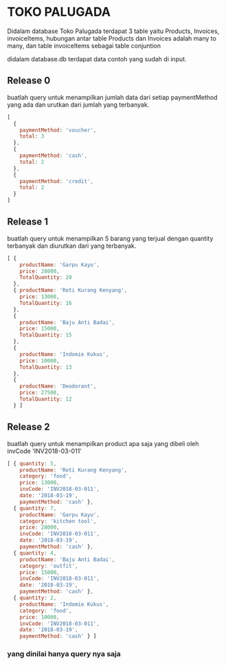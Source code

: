 # TOKO PALUGADA

Didalam database Toko Palugada terdapat 3 table yaitu Products, Invoices, invoiceItems, hubungan antar table Products dan Invoices adalah many to many, dan table invoiceItems sebagai table conjuntion

didalam database.db terdapat data contoh yang sudah di input.

## Release 0
buatlah query untuk menampilkan jumlah data dari setiap paymentMethod yang ada dan urutkan dari jumlah yang terbanyak.

```javascript
[
  {
    paymentMethod: 'voucher',
    total: 3
  },
  {
    paymentMethod: 'cash',
    total: 2
  },
  {
    paymentMethod: 'credit',
    total: 2
  }
]
```

## Release 1
buatlah query untuk menampilkan 5 barang yang terjual dengan quantity terbanyak dan diurutkan dari yang terbanyak.

```javascript
[ {
    productName: 'Garpu Kayu',
    price: 28000,
    TotalQuantity: 20
  },
  { productName: 'Roti Kurang Kenyang',
    price: 13000,
    TotalQuantity: 16
  },
  {
    productName: 'Baju Anti Badai',
    price: 15000,
    TotalQuantity: 15
  },
  {
    productName: 'Indomie Kukus',
    price: 10000,
    TotalQuantity: 13
  },
  {
    productName: 'Deodorant',
    price: 27500,
    TotalQuantity: 12
  } ]
```

## Release 2
buatlah query untuk menampilkan product apa saja yang dibeli oleh invCode 'INV2018-03-011'
```javascript
[ { quantity: 5,
    productName: 'Roti Kurang Kenyang',
    category: 'food',
    price: 13000,
    invCode: 'INV2018-03-011',
    date: '2018-03-19',
    paymentMethod: 'cash' },
  { quantity: 7,
    productName: 'Garpu Kayu',
    category: 'kitchen tool',
    price: 28000,
    invCode: 'INV2018-03-011',
    date: '2018-03-19',
    paymentMethod: 'cash' },
  { quantity: 4,
    productName: 'Baju Anti Badai',
    category: 'outfit',
    price: 15000,
    invCode: 'INV2018-03-011',
    date: '2018-03-19',
    paymentMethod: 'cash' },
  { quantity: 2,
    productName: 'Indomie Kukus',
    category: 'food',
    price: 10000,
    invCode: 'INV2018-03-011',
    date: '2018-03-19',
    paymentMethod: 'cash' } ]
```

### yang dinilai hanya query nya saja
